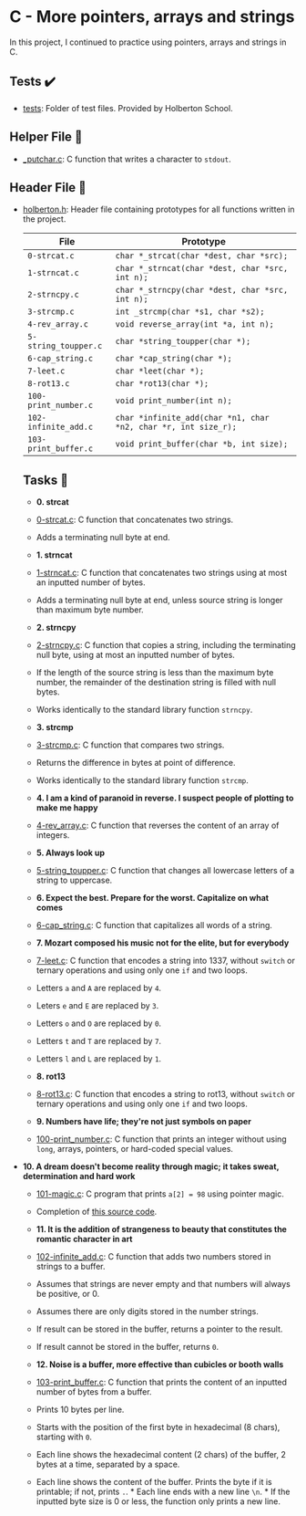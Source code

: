 # C - More pointers, arrays and strings

In this project, I continued to practice using pointers, arrays and strings in C.

## Tests :heavy_check_mark:

* [tests](./tests): Folder of test files. Provided by Holberton School.

## Helper File :raised_hands:

* [_putchar.c](./_putchar.c): C function that writes a character to `stdout`.

## Header File :file_folder:

* [holberton.h](./holberton.h): Header file containing prototypes for all
functions written in the project.

    | File                 | Prototype                                                      |
    | -------------------- | -------------------------------------------------------------- |
    | `0-strcat.c`         | `char *_strcat(char *dest, char *src);`                        |
    | `1-strncat.c`        | `char *_strncat(char *dest, char *src, int n);`                |
    | `2-strncpy.c`        | `char *_strncpy(char *dest, char *src, int n);`                |
    | `3-strcmp.c`         | `int _strcmp(char *s1, char *s2);`                             |
    | `4-rev_array.c`      | `void reverse_array(int *a, int n);`                           |
    | `5-string_toupper.c` | `char *string_toupper(char *);`                                |
    | `6-cap_string.c`     | `char *cap_string(char *);`                                    |
    | `7-leet.c`           | `char *leet(char *);`                                          |
    | `8-rot13.c`          | `char *rot13(char *);`                                         |
    | `100-print_number.c` | `void print_number(int n);`                                    |
    | `102-infinite_add.c` | `char *infinite_add(char *n1, char *n2, char *r, int size_r);` |
    | `103-print_buffer.c` | `void print_buffer(char *b, int size);`                        |

    ## Tasks :page_with_curl:

    * **0. strcat**
    * [0-strcat.c](./0-strcat.c): C function that concatenates two strings.
    * Adds a terminating null byte at end.

    * **1. strncat**
    * [1-strncat.c](./1-strncat.c): C function that concatenates two strings using at most
    an inputted number of bytes.
    * Adds a terminating null byte at end, unless source string is longer than maximum byte
    number.

    * **2. strncpy**
    * [2-strncpy.c](./2-strncpy.c): C function that copies a string, including the
    terminating null byte, using at most an inputted number of bytes.
    * If the length of the source string is less than the maximum byte number,
    the remainder of the destination string is filled with null bytes.
    * Works identically to the standard library function `strncpy`.

    * **3. strcmp**
    * [3-strcmp.c](./3-strcmp.c): C function that compares two strings.
    * Returns the difference in bytes at point of difference.
    * Works identically to the standard library function `strcmp`.

    * **4. I am a kind of paranoid in reverse. I suspect people of plotting to make me happy**
    * [4-rev_array.c](./4-rev_array.c): C function that reverses the content of an
    array of integers.

    * **5. Always look up**
    * [5-string_toupper.c](./5-string_toupper.c): C function that changes all lowercase
    letters of a string to uppercase.

    * **6. Expect the best. Prepare for the worst. Capitalize on what comes**
    * [6-cap_string.c](./6-cap_string.c): C function that capitalizes all words of a string.

    * **7. Mozart composed his music not for the elite, but for everybody**
    * [7-leet.c](./7-leet.c): C function that encodes a string into 1337, without
    `switch` or ternary operations and using only one `if` and two loops.
    * Letters `a` and `A` are replaced by `4`.
    * Leters `e` and `E` are replaced by `3`.
    * Letters `o` and `O` are replaced by `0`.
    * Letters `t` and `T` are replaced by `7`.
    * Letters `l` and `L` are replaced by `1`.

    * **8. rot13**
    * [8-rot13.c](./8-rot13.c): C function that encodes a string to rot13, without
    `switch` or ternary operations and using only one `if` and two loops.

    * **9. Numbers have life; they're not just symbols on paper**
  * [100-print_number.c](./100-print_number.c): C function that prints an integer
  without using `long`, arrays, pointers, or hard-coded special values.

* **10. A dream doesn't become reality through magic; it takes sweat, determination and hard work**
    * [101-magic.c](./101-magic.c): C program that prints `a[2] = 98` using pointer magic.
    * Completion of [this source code](https://github.com/holbertonschool/make_magic_happen/blob/master/magic.c).

    * **11. It is the addition of strangeness to beauty that constitutes the romantic character in art**
    * [102-infinite_add.c](./102-infinite_add.c): C function that adds two numbers stored
in strings to a buffer.
   * Assumes that strings are never empty and that numbers will always be positive, or 0.
   * Assumes there are only digits stored in the number strings.
   * If result can be stored in the buffer, returns a pointer to the result.
   * If result cannot be stored in the buffer, returns `0`.

   * **12. Noise is a buffer, more effective than cubicles or booth walls**
   * [103-print_buffer.c](./103-print_buffer.c): C function that prints the content of an
   inputted number of bytes from a buffer.
   * Prints 10 bytes per line.
   * Starts with the position of the first byte in hexadecimal (8 chars), starting with `0`.
   * Each line shows the hexadecimal content (2 chars) of the buffer, 2 bytes at a time, separated by a space.
   * Each line shows the content of the buffer. Prints the byte if it is printable; if not, prints `.`.
										       * Each line ends with a new line `\n`.
										       * If the inputted byte size is 0 or less, the function only prints a new line.
										       
